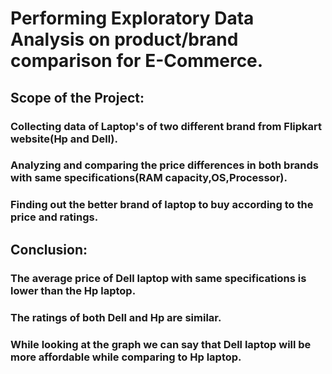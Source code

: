 # Performing Exploratory Data Analysis on product/brand comparison for E-Commerce.
## Scope of the Project:
### Collecting data of Laptop's of two different brand from Flipkart website(Hp and Dell).
### Analyzing and comparing the price differences in both brands with same specifications(RAM capacity,OS,Processor).
### Finding out the better brand of laptop to buy according to the price and ratings.
## Conclusion:
### The average price of Dell laptop with same specifications is lower than the Hp laptop.
### The ratings of both Dell and Hp are similar.
### While looking at the graph we can say that Dell laptop will be more affordable while comparing to Hp laptop.
